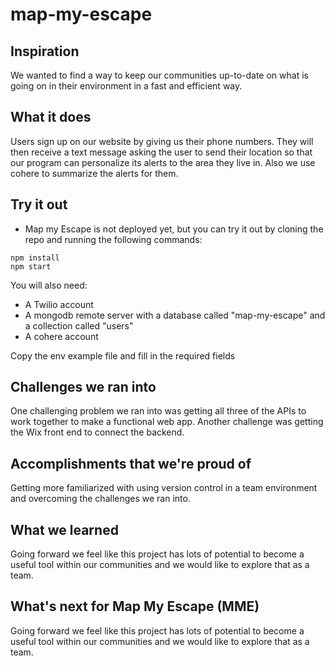 # map-my-escape

## Inspiration

We wanted to find a way to keep our communities up-to-date on what is going on in their environment in a fast and efficient way.

## What it does

Users sign up on our website by giving us their phone numbers. They will then receive a text message asking the user to send their location so that our program can personalize its alerts to the area they live in. Also we use cohere to summarize the alerts for them.

## Try it out

- Map my Escape is not deployed yet, but you can try it out by cloning the repo and running the following commands:

```
npm install
npm start
```

You will also need: 
- A Twilio account
- A mongodb remote server with a database called "map-my-escape" and a collection called "users"
- A cohere account

Copy the env example file and fill in the required fields

## Challenges we ran into

One challenging problem we ran into was getting all three of the APIs to work together to make a functional web app. Another challenge was getting the Wix front end to connect the backend. 

## Accomplishments that we're proud of

Getting more familiarized with using version control in a team environment and overcoming the challenges we ran into.

## What we learned

Going forward we feel like this project has lots of potential to become a useful tool within our communities and we would like to explore that as a team.

## What's next for Map My Escape (MME)

Going forward we feel like this project has lots of potential to become a useful tool within our communities and we would like to explore that as a team.
